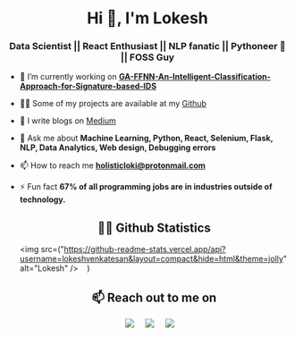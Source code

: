 <h1 align="center">Hi 👋, I'm Lokesh </h1>
<h3 align="center">Data Scientist || React Enthusiast || NLP fanatic || Pythoneer 🐍 || FOSS Guy</h3>

- 🔭 I’m currently working on **[GA-FFNN-An-Intelligent-Classification-Approach-for-Signature-based-IDS](https://github.com/lokeshvenkatesan/GA-FFNN-An-Intelligent-Classification-Approach-for-Signature-based-IDS)**

- 👨‍💻 Some of my projects are available at my [Github](https://github.com/lokeshvenkatesan?tab=repositories)

- 📝 I write blogs on [Medium](https://cegianblog.medium.com/)

- 💬 Ask me about **Machine Learning, Python, React, Selenium, Flask, NLP, Data Analytics, Web design, Debugging errors**

- 📫 How to reach me **holisticloki@protonmail.com**

- ⚡ Fun fact **67% of all programming jobs are in industries outside of technology.**

  <h2 align="center">👨‍💻 Github Statistics </h2>
  <p align="center">
  
  <img src=("https://github-readme-stats.vercel.app/api?username=lokeshvenkatesan&layout=compact&hide=html&theme=jolly" alt="Lokesh" />&nbsp;&nbsp;&nbsp;&nbsp;)
  </p>

  <h2 align="center">📫 Reach out to me on</h2>
  <p align="center">
    <a target="_blank"href="https://www.linkedin.com/in/lokeshvenk"><img src="https://img.shields.io/badge/linkedin-%230077B5.svg?&style=for-the-badge&logo=linkedin&logoColor=white" /></a>&nbsp;&nbsp;&nbsp;&nbsp;
    <a target="_blank"href="https://twitter.com/Supreme10014"><img src="https://img.shields.io/badge/twitter-%231DA1F2.svg?&style=for-the-badge&logo=twitter&logoColor=white" /></a>&nbsp;&nbsp;&nbsp;&nbsp;
    <a href="mailto:holisticloki@protonmail.com?subject=Hello%20Lokesh,%20From%20Github"><img src="https://img.shields.io/badge/gmail-%23D14836.svg?&style=for-the-badge&logo=gmail&logoColor=white" /></a>&nbsp;&nbsp;&nbsp;&nbsp;
  </p>
 </body>
